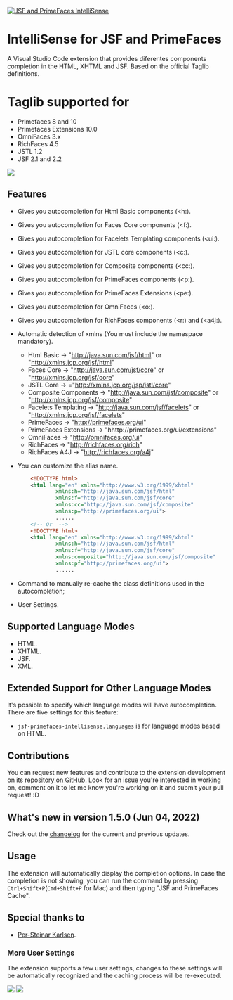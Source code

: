[![JSF and PrimeFaces IntelliSense](https://i.imgur.com/QkqSYdn.png "JSF and PrimeFaces IntelliSense")](https://github.com/leosj29/jsf-primefaces-intellisense)
# IntelliSense for JSF and PrimeFaces
A Visual Studio Code extension that provides diferentes components completion in the HTML, XHTML and JSF. Based on the official Taglib definitions.

# Taglib supported for
* Primefaces 8 and 10
* Primefaces Extensions 10.0
* OmniFaces  3.x 
* RichFaces 4.5
* JSTL 1.2
* JSF 2.1 and 2.2

![](https://i.imgur.com/r6DrYYu.gif)

## Features
* Gives you autocompletion for Html Basic components (<h:).
* Gives you autocompletion for Faces Core components (<f:).
* Gives you autocompletion for Facelets Templating components (<ui:).
* Gives you autocompletion for JSTL core components (<c:).
* Gives you autocompletion for Composite components (<cc:).
* Gives you autocompletion for PrimeFaces components (<p:).
* Gives you autocompletion for PrimeFaces Extensions (<pe:).
* Gives you autocompletion for OmniFaces (<o:).
* Gives you autocompletion for RichFaces components (<r:) and (<a4j:).

* Automatic detection of xmlns (You must include the namespace mandatory).   
    * Html Basic -> "http://java.sun.com/jsf/html" or "http://xmlns.jcp.org/jsf/html"
    * Faces Core -> "http://java.sun.com/jsf/core" or "http://xmlns.jcp.org/jsf/core"
    * JSTL Core -> ="http://xmlns.jcp.org/jsp/jstl/core"
    * Composite Components -> "http://java.sun.com/jsf/composite" or "http://xmlns.jcp.org/jsf/composite"
    * Facelets Templating -> "http://java.sun.com/jsf/facelets" or "http://xmlns.jcp.org/jsf/facelets"
    * PrimeFaces -> "http://primefaces.org/ui"
    * PrimeFaces Extensions -> "hhttp://primefaces.org/ui/extensions"
    * OmniFaces -> "http://omnifaces.org/ui"
    * RichFaces -> "http://richfaces.org/rich"
    * RichFaces A4J -> "http://richfaces.org/a4j"

* You can customize the alias name.
    ```xml
        <!DOCTYPE html>
        <html lang="en" xmlns="http://www.w3.org/1999/xhtml" 
                xmlns:h="http://java.sun.com/jsf/html"
                xmlns:f="http://java.sun.com/jsf/core" 
                xmlns:cc="http://java.sun.com/jsf/composite" 
                xmlns:p="http://primefaces.org/ui">
                ......
        <!-- Or  -->	
        <!DOCTYPE html>
        <html lang="en" xmlns="http://www.w3.org/1999/xhtml" 
                xmlns:h="http://java.sun.com/jsf/html"
                xmlns:f="http://java.sun.com/jsf/core" 
                xmlns:composite="http://java.sun.com/jsf/composite" 
                xmlns:pf="http://primefaces.org/ui">
                ......
    ```
* Command to manually re-cache the class definitions used in the autocompletion;
* User Settings.

## Supported Language Modes
* HTML.
* XHTML.
* JSF.
* XML.

## Extended Support for Other Language Modes

It's possible to specify which language modes will have autocompletion. There are five settings for this feature:
* `jsf-primefaces-intellisense.languages` is for language modes based on HTML.


## Contributions
You can request new features and contribute to the extension development on its [repository on GitHub](https://github.com/leosj29/jsf-primefaces-intellisense/issues). Look for an issue you're interested in working on, comment on it to let me know you're working on it and submit your pull request! :D

## What's new in version 1.5.0 (Jun 04, 2022)

Check out the [changelog](https://github.com/leosj29/jsf-primefaces-intellisense/blob/master/CHANGELOG.md) for the current and previous updates.

## Usage
The extension will automatically display the completion options. In case the completion is not showing, you can run the command by pressing `Ctrl+Shift+P`(`Cmd+Shift+P` for Mac) and then typing "JSF and PrimeFaces Cache".

## Special thanks to
* [Per-Steinar Karlsen](https://github.com/per-steinar). 


### More User Settings
The extension supports a few user settings, changes to these settings will be automatically recognized and the caching process will be re-executed.


![](https://i.imgur.com/blwBYrK.gif)
![](https://i.imgur.com/WK8Kr5r.gif)